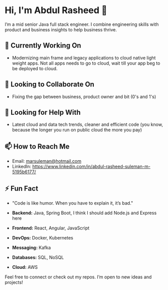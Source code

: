 # Hi, I'm Abdul Rasheed 👋

I’m a mid senior Java full stack engineer. I combine engineering skills with product and business insights to help business thrive.

## 🔭 Currently Working On
- Modernizing main frame and legacy applications to cloud native light weight apps. Not all apps needs to go to cloud, wait till your app beg to be deployed to cloud.

## 👯 Looking to Collaborate On
- Fixing the gap between business, product owner and bit (0's and 1's)

## 🤔 Looking for Help With
- Latest cloud and data tech trends, cleaner and efficient code (you know, because the longer you run on public cloud the more you pay)

## 📫 How to Reach Me
- Email: marsuleman@hotmail.com
- LinkedIn: https://www.linkedin.com/in/abdul-rasheed-suleman-m-5195b6177/

## ⚡ Fun Fact
- "Code is like humor. When you have to explain it, it’s bad."

- **Backend:** Java, Spring Boot, I think I should add Node.js and Express here
- **Frontend:** React, Angular, JavaScript  
- **DevOps:** Docker, Kubernetes  
- **Messaging:** Kafka  
- **Databases:** SQL, NoSQL  
- **Cloud:** AWS

Feel free to connect or check out my repos. I’m open to new ideas and projects!
